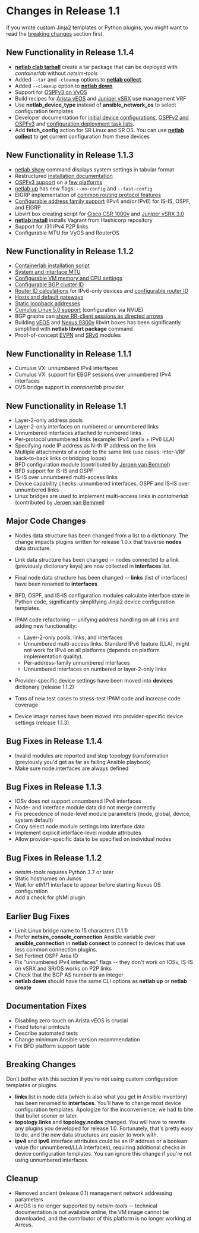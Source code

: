 # Changes in Release 1.1

If you wrote custom Jinja2 templates or Python plugins, you might want to read the [breaking changes](#breaking-changes) section first.

## New Functionality in Release 1.1.4

* **[netlab clab tarball](../netlab/clab.md)** create a tar package that can be deployed with *containerlab* without *netsim-tools*
* Added `--tar` and `-cleanup` options to **[netlab collect](../netlab/collect.md)**
* Added `--cleanup` option to **[netlab down](../netlab/down.md)**
* Support for [OSPFv3 on VyOS](../module/ospf.md)
* Build recipes for [Arista vEOS](../labs/eos.md) and [Juniper vSRX](../labs/vsrx.md) use management VRF
* Use **netlab_device_type** instead of **ansible_network_os** to select configuration templates
* Developer documentation for [initial device configurations](../dev/config/initial.md), [OSPFv2 and OSPFv3](../dev/config/ospf.md) and [configuration deployment task lists](../dev/config/deploy.md).
* Add **fetch_config** action for SR Linux and SR OS. You can use **[netlab collect](../netlab/collect.md)** to get current configuration from these devices

## New Functionality in Release 1.1.3

* [netlab show](../netlab/show.md) command displays system settings in tabular format
* Restructured [installation documentation](../install.md)
* [OSPFv3 support](../module/ospf.md) on a [few platforms](../platforms.md#ipv6-support)
* [netlab up](../netlab/up.md) has new flags: `--no-config` and `--fast-config`
* EIGRP implementation of [common routing protocol features](../module/routing.md)
* [Configurable address family support](../module/routing.md) (IPv4 and/or IPv6) for IS-IS, OSPF, and EIGRP
* Libvirt box creating script for [Cisco CSR 1000v](../labs/csr.md) and [Juniper vSRX 3.0](../labs/vsrx.md)
* **[netlab install](../netlab/install.md)** installs Vagrant from Hashicorp repository
* Support for /31 IPv4 P2P links
* Configurable MTU for VyOS and RouterOS

## New Functionality in Release 1.1.2

* [Containerlab installation script](../netlab/install.md)
* [System and interface MTU](../links.md#changing-mtu)
* [Configurable VM memory and CPU settings](../nodes.md#node-attributes)
* [Configurable BGP cluster ID](../module/bgp.md#node-configuration-parameters)
* [Router ID calculations](../example/addressing-tutorial.md#using-built-in-address-pools) for IPv6-only devices and [configurable router ID](../module/ospf.md#node-parameters)
* [Hosts and default gateways](../links.md#hosts-and-default-gateways)
* [Static loopback addresses](../nodes.md#node-attributes)
* [Cumulus Linux 5.0 support](../platforms.md) (configuration via NVUE)
* BGP graphs can [show RR-client sessions as directed arrows](../outputs/graph.md)
* Building [vEOS](../labs/eos.md) and [Nexus 9300v](../labs/nxos.md) libvirt boxes has been significantly simplified with **netlab libvirt package** command
* Proof-of-concept [EVPN](../module/evpn.md) and [SRv6](../module/srv6.md) modules

## New Functionality in Release 1.1.1

* Cumulus VX: unnumbered IPv4 interfaces
* Cumulus VX: support for EBGP sessions over unnumbered IPv4 interfaces
* OVS bridge support in *containerlab* provider

## New Functionality in Release 1.1

* Layer-2-only address pools
* Layer-2-only interfaces on numbered or unnumbered links
* Unnumbered interfaces attached to numbered links
* Per-protocol unnumbered links (example: IPv4 prefix + IPv6 LLA)
* Specifying node IP address as N-th IP address on the link
* Multiple attachments of a node to the same link (use cases: inter-VRF back-to-back links or bridging loops)
* BFD configuration module (contributed by [Jeroen van Bemmel](https://github.com/jbemmel))
* BFD support for IS-IS and OSPF
* IS-IS over unnumbered multi-access links
* Device capability checks: unnumbered interfaces, OSPF and IS-IS over unnumbered links
* Linux bridges are used to implement multi-access links in *containerlab* (contributed by [Jeroen van Bemmel](https://github.com/jbemmel))

## Major Code Changes

* Nodes data structure has been changed from a list to a dictionary. The change impacts plugins written for release 1.0.x that traverse **nodes** data structure.
* Link data structure has been changed -- nodes connected to a link (previously dictionary keys) are now collected in **interfaces** list.
* Final node data structure has been changed -- **links** (list of interfaces) have been renamed to **interfaces**
* BFD, OSPF, and IS-IS configuration modules calculate interface state in Python code, significantly simplifying Jinja2 device configuration templates.
* IPAM code refactoring -- unifying address handling on all links and adding new functionality:

	* Layer-2-only pools, links, and interfaces
	* Unnumbered multi-access links. Standard IPv6 feature (LLA), might not work for IPv4 on all platforms (depends on platform implementation quality).
	* Per-address-family unnumbered interfaces
	* Unnumbered interfaces on numbered or layer-2-only links

* Provider-specific device settings have been moved into **devices** dictionary (release 1.1.2)
* Tons of new test cases to stress-test IPAM code and increase code coverage
* Device image names have been moved into provider-specific device settings (release 1.1.3)

## Bug Fixes in Release 1.1.4

* Invalid modules are reported and stop topology transformation (previously you'd get as far as failing Ansible playbook)
* Make sure node.interfaces are always defined

## Bug Fixes in Release 1.1.3

* IOSv does not support unnumbered IPv4 interfaces
* Node- and interface module data did not merge correctly
* Fix precedence of node-level module parameters (node, global, device, system default)
* Copy select node module settings into interface data
* Implement explicit interface-level module attributes
* Allow provider-specific data to be specified on individual nodes

## Bug Fixes in Release 1.1.2

* *netsim-tools* requires Python 3.7 or later
* Static hostnames on Junos
* Wait for eth1/1 interface to appear before starting Nexus OS configuration
* Add a check for gNMI plugin

## Earlier Bug Fixes

* Limit Linux bridge name to 15 characters (1.1.1)
* Prefer **netsim_console_connection** Ansible variable over **ansible_connection** in **netlab connect** to connect to devices that use less common connection plugins. 
* Set Fortinet OSPF Area ID
* Fix "unnumbered IPv4 interfaces" flags -- they don't work on IOSv, IS-IS on vSRX and SR/OS works on P2P links
* Check that the BGP AS number is an integer
* **netlab down** should have the same CLI options as **netlab up** or **netlab create**

## Documentation Fixes

* Disabling zero-touch on Arista vEOS is crucial
* Fixed tutorial printouts
* Describe automated tests
* Change minimum Ansible version recommendation
* Fix BFD platform support table

## Breaking Changes

Don't bother with this section if you're not using custom configuration templates or plugins.

* **links** list in node data (which is also what you get in Ansible inventory) has been renamed to **interfaces**. You'll have to change most device configuration templates. Apologize for the inconvenience; we had to bite that bullet sooner or later.
* **topology.links** and **topology.nodes** changed. You will have to rewrite any plugins you developed for release 1.0. Fortunately, that's pretty easy to do, and the new data structures are easier to work with.
* **ipv4** and **ipv6** interface attributes could be an IP address or a boolean value (for unnumbered/LLA interfaces), requiring additional checks in device configuration templates. You can ignore this change if you're not using unnumbered interfaces.

## Cleanup

* Removed ancient (release 0.1) management network addressing parameters
* ArcOS is no longer supported by *netsim-tools* -- technical documentation is not available online, the VM image cannot be downloaded, and the contributor of this platform is no longer working at Arrcus.
